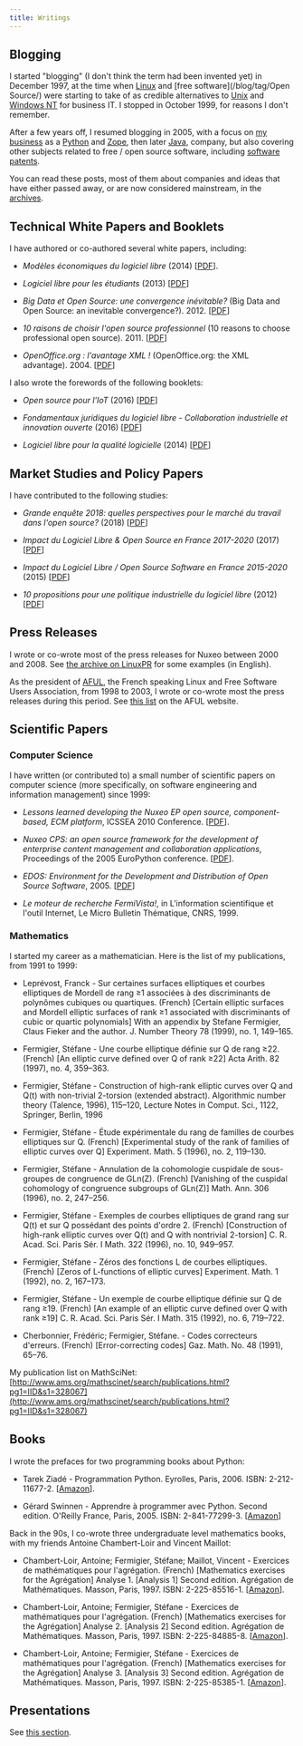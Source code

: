 ```yaml
---
title: Writings
---
```


## Blogging

I started "blogging" (I don't think the term had been invented yet) in December 1997, at the time when [Linux](/blog/tag/Linux/) and [free software](/blog/tag/Open Source/) were starting to take of as credible alternatives to [Unix](/blog/tag/Unix/) and [Windows NT](/blog/tag/Microsoft/) for business IT. I stopped in October 1999, for reasons I don't remember.

After a few years off, I resumed blogging in 2005, with a focus on [my business](/blog/tag/Nuxeo/) as a [Python](/blog/tag/Python/) and [Zope](/blog/tag/Zope/), then later [Java](/blog/tag/Java/), company, but also covering other subjects related to free / open source software, including [software patents](/blog/tag/Brevets/).

You can read these posts, most of them about companies and ideas that have either passed away, or are now considered mainstream, in the [archives](http://fermigier.com/blog/).

## Technical White Papers and Booklets

I have authored or co-authored several white papers, including:

* *Modèles économiques du logiciel libre* (2014) [[PDF](https://cnll.fr/media/LivretBleu_ModelesEconomiques_GT-LogicielLibre_Systematic.pdf)].

* *Logiciel libre pour les étudiants* (2013) [[PDF](https://cnll.fr/media/LivretBleu_Etudiants_GT-LogicielLibre_Systematic.pdf)]

* *Big Data et Open Source: une convergence inévitable?* (Big Data and Open Source: an inevitable convergence?). 2012. [[PDF](/assets/pdf/bigdata-opensource.pdf)]

* *10 raisons de choisir l'open source professionnel* (10 reasons to choose professional open source). 2011. [[PDF](/assets/pdf/10-raisons-open-source-professionnel.pdf)]

* *OpenOffice.org : l'avantage XML !* (OpenOffice.org: the XML advantage). 2004. [[PDF](/assets/pdf/ooo-avantage-xml.pdf)]

I also wrote the forewords of the following booklets:

* *Open source pour  l'IoT* (2016) [[PDF](https://cnll.fr/media/LivretBleu_IoT_GT-LogicielLibre_Systematic_2016.pdf)]

* *Fondamentaux juridiques du logiciel libre - Collaboration industrielle et innovation ouverte* (2016) [[PDF](https://cnll.fr/media/LivretBleu_Juridique-2eEdition_GT-LogicielLibre_Systematic_Nov2016_web.pdf)] 

* *Logiciel libre pour la qualité logicielle* (2014) [[PDF](https://cnll.fr/media/LivretBleu_QualiteLogicielle_GT-LogicielLibre_Systematic.pdf)]


## Market Studies and Policy Papers

I have contributed to the following studies:

* *Grande enquête 2018: quelles perspectives pour le marché du travail dans l'open source?* (2018) [[PDF](https://cnll.fr/media/enquete-cnll-2018-marche-travail-open-source.pdf)]

* *Impact du Logiciel Libre &amp; Open Source en France 2017-2020* (2017) [[PDF](https://cnll.fr/media/etude-2017.pdf)]

* *Impact du Logiciel Libre / Open Source Software en France 2015-2020* (2015) [[PDF](https://cnll.fr/media/pac-logiciels-libres-2015.pdf)]

* *10 propositions pour une politique industrielle du logiciel libre* (2012) [[PDF](https://cnll.fr/media/propositions_cnll_fleurpellerin.pdf)]


## Press Releases

I wrote or co-wrote most of the press releases for Nuxeo between 2000 and 2008. See [the archive on LinuxPR](https://www.google.com/search?q=%22stefane+Fermigier%22+site%3Alinuxpr.com&hl=en&num=30) for some examples (in English).

As the president of [AFUL](http://www.aful.org/), the French speaking Linux and Free Software Users Association, from 1998 to 2003, I wrote or co-wrote most the press releases during this period. See [this list](http://aful.org/communiques/folder_view?b_start:int=90&-C=) on the AFUL website.


## Scientific Papers

### Computer Science

I have written (or contributed to) a small number of scientific papers on computer science (more specifically, on software engineering and information management) since 1999:

* *Lessons learned developing the Nuxeo EP open source, component-based, ECM platform*, ICSSEA 2010 Conference. [[PDF](/assets/pdf/icssea2010.pdf)].

* *Nuxeo CPS: an open source framework for the development of enterprise content management and collaboration applications*, Proceedings of the 2005 EuroPython conference. [[PDF](/assets/pdf/europython2005.pdf)].

* *EDOS: Environment for the Development and Distribution of Open Source Software*, 2005. [[PDF](/assets/pdf/edos-oss05.pdf)]

* *Le moteur de recherche FermiVista!*, in L'information scientifique et l'outil Internet, Le Micro Bulletin Thématique, CNRS, 1999.

### Mathematics

I started my career as a mathematician. Here is the list of my publications, from 1991 to 1999:

* Leprévost, Franck - Sur certaines surfaces elliptiques et courbes elliptiques de Mordell de rang ≥1 associées à des discriminants de polynômes cubiques ou quartiques. (French) [Certain elliptic surfaces and Mordell elliptic surfaces of rank ≥1 associated with discriminants of cubic or quartic polynomials] With an appendix by Stefane Fermigier, Claus Fieker and the author. J. Number Theory 78 (1999), no. 1, 149–165.

* Fermigier, Stéfane - Une courbe elliptique définie sur Q de rang ≥22. (French) [An elliptic curve defined over Q of rank ≥22] Acta Arith. 82 (1997), no. 4, 359–363.

* Fermigier, Stéfane - Construction of high-rank elliptic curves over Q and Q(t) with non-trivial 2-torsion (extended abstract). Algorithmic number theory (Talence, 1996), 115–120, Lecture Notes in Comput. Sci., 1122, Springer, Berlin, 1996

* Fermigier, Stéfane - Étude expérimentale du rang de familles de courbes elliptiques sur Q. (French) [Experimental study of the rank of families of elliptic curves over Q] Experiment. Math. 5 (1996), no. 2, 119–130.

* Fermigier, Stéfane - Annulation de la cohomologie cuspidale de sous-groupes de congruence de GLn(Z). (French) [Vanishing of the cuspidal cohomology of congruence subgroups of GLn(Z)] Math. Ann. 306 (1996), no. 2, 247–256.

* Fermigier, Stéfane - Exemples de courbes elliptiques de grand rang sur Q(t) et sur Q possédant des points d'ordre 2. (French) [Construction of high-rank elliptic curves over Q(t) and Q with nontrivial 2-torsion] C. R. Acad. Sci. Paris Sér. I Math. 322 (1996), no. 10, 949–957.

* Fermigier, Stéfane - Zéros des fonctions L de courbes elliptiques. (French) [Zeros of L-functions of elliptic curves] Experiment. Math. 1 (1992), no. 2, 167–173.

* Fermigier, Stéfane - Un exemple de courbe elliptique définie sur Q de rang ≥19. (French) [An example of an elliptic curve defined over Q with rank ≥19] C. R. Acad. Sci. Paris Sér. I Math. 315 (1992), no. 6, 719–722.

* Cherbonnier, Frédéric; Fermigier, Stéfane. - Codes correcteurs d'erreurs. (French) [Error-correcting codes] Gaz. Math. No. 48 (1991), 65–76.

My publication list on MathSciNet: [http://www.ams.org/mathscinet/search/publications.html?pg1=IID&s1=328067](http://www.ams.org/mathscinet/search/publications.html?pg1=IID&s1=328067)

## Books

I wrote the prefaces for two programming books about Python:

* Tarek Ziadé - Programmation Python. Eyrolles, Paris, 2006. ISBN: 2-212-11677-2.
[[Amazon](http://www.amazon.fr/dp/2212116772/)].

* Gérard Swinnen - Apprendre à programmer avec Python. Second edition. O'Reilly France, Paris, 2005. ISBN: 2-841-77299-3.
[[Amazon](http://www.amazon.fr/dp/2841772993/)]

Back in the 90s, I co-wrote three undergraduate level mathematics books, with my friends Antoine Chambert-Loir and Vincent Maillot:

* Chambert-Loir, Antoine; Fermigier, Stéfane; Maillot, Vincent - Exercices de mathématiques pour l'agrégation. (French) [Mathematics exercises for the Agrégation] Analyse 1. [Analysis 1] Second edition. Agrégation de Mathématiques. Masson, Paris, 1997. ISBN: 2-225-85516-1. [[Amazon](http://www.amazon.fr/dp/2225855161)].

* Chambert-Loir, Antoine; Fermigier, Stéfane - Exercices de mathématiques pour l'agrégation. (French) [Mathematics exercises for the Agrégation] Analyse 2. [Analysis 2] Second edition. Agrégation de Mathématiques. Masson, Paris, 1997. ISBN: 2-225-84885-8. [[Amazon](http://www.amazon.fr/dp/2225848858/)].

* Chambert-Loir, Antoine; Fermigier, Stéfane - Exercices de mathématiques pour l'agrégation. (French) [Mathematics exercises for the Agrégation] Analyse 3. [Analysis 3] Second edition. Agrégation de Mathématiques. Masson, Paris, 1997. ISBN: 2-225-85385-1. [[Amazon](http://www.amazon.fr/dp/2225853851/)].

## Presentations

See [this section](http://www.fermigier.com/presentations/).
